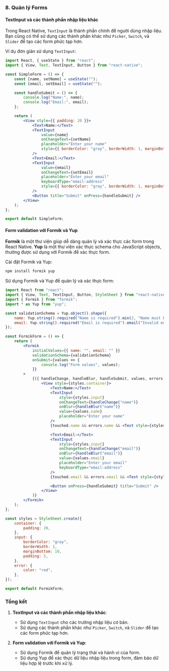 ### 8. Quản lý Forms

#### TextInput và các thành phần nhập liệu khác

Trong React Native, `TextInput` là thành phần chính để người dùng nhập liệu. Bạn cũng có thể sử dụng các thành phần khác như `Picker`, `Switch`, và `Slider` để tạo các form phức tạp hơn.

Ví dụ đơn giản sử dụng `TextInput`:

```jsx
import React, { useState } from "react";
import { View, Text, TextInput, Button } from "react-native";

const SimpleForm = () => {
    const [name, setName] = useState("");
    const [email, setEmail] = useState("");

    const handleSubmit = () => {
        console.log("Name:", name);
        console.log("Email:", email);
    };

    return (
        <View style={{ padding: 20 }}>
            <Text>Name:</Text>
            <TextInput
                value={name}
                onChangeText={setName}
                placeholder="Enter your name"
                style={{ borderColor: "gray", borderWidth: 1, marginBottom: 10, padding: 5 }}
            />
            <Text>Email:</Text>
            <TextInput
                value={email}
                onChangeText={setEmail}
                placeholder="Enter your email"
                keyboardType="email-address"
                style={{ borderColor: "gray", borderWidth: 1, marginBottom: 10, padding: 5 }}
            />
            <Button title="Submit" onPress={handleSubmit} />
        </View>
    );
};

export default SimpleForm;
```

#### Form validation với Formik và Yup

**Formik** là một thư viện giúp dễ dàng quản lý và xác thực các form trong React Native. **Yup** là một thư viện xác thực schema cho JavaScript objects, thường được sử dụng với Formik để xác thực form.

Cài đặt Formik và Yup:

```sh
npm install formik yup
```

Sử dụng Formik và Yup để quản lý và xác thực form:

```jsx
import React from "react";
import { View, Text, TextInput, Button, StyleSheet } from "react-native";
import { Formik } from "formik";
import * as Yup from "yup";

const validationSchema = Yup.object().shape({
    name: Yup.string().required("Name is required").min(2, "Name must be at least 2 characters"),
    email: Yup.string().required("Email is required").email("Invalid email"),
});

const FormikForm = () => {
    return (
        <Formik
            initialValues={{ name: "", email: "" }}
            validationSchema={validationSchema}
            onSubmit={values => {
                console.log("Form values", values);
            }}
        >
            {({ handleChange, handleBlur, handleSubmit, values, errors, touched }) => (
                <View style={styles.container}>
                    <Text>Name:</Text>
                    <TextInput
                        style={styles.input}
                        onChangeText={handleChange("name")}
                        onBlur={handleBlur("name")}
                        value={values.name}
                        placeholder="Enter your name"
                    />
                    {touched.name && errors.name && <Text style={styles.error}>{errors.name}</Text>}

                    <Text>Email:</Text>
                    <TextInput
                        style={styles.input}
                        onChangeText={handleChange("email")}
                        onBlur={handleBlur("email")}
                        value={values.email}
                        placeholder="Enter your email"
                        keyboardType="email-address"
                    />
                    {touched.email && errors.email && <Text style={styles.error}>{errors.email}</Text>}

                    <Button onPress={handleSubmit} title="Submit" />
                </View>
            )}
        </Formik>
    );
};

const styles = StyleSheet.create({
    container: {
        padding: 20,
    },
    input: {
        borderColor: "gray",
        borderWidth: 1,
        marginBottom: 10,
        padding: 5,
    },
    error: {
        color: "red",
    },
});

export default FormikForm;
```

### Tổng kết

1. **TextInput và các thành phần nhập liệu khác**:

    - Sử dụng `TextInput` cho các trường nhập liệu cơ bản.
    - Sử dụng các thành phần khác như `Picker`, `Switch`, và `Slider` để tạo các form phức tạp hơn.

2. **Form validation với Formik và Yup**:
    - Sử dụng Formik để quản lý trạng thái và hành vi của form.
    - Sử dụng Yup để xác thực dữ liệu nhập liệu trong form, đảm bảo dữ liệu hợp lệ trước khi xử lý.
